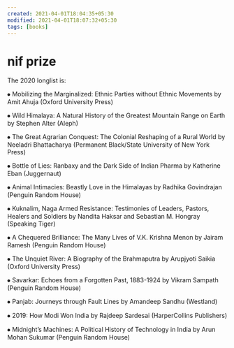 ```yaml
---
created: 2021-04-01T18:04:35+05:30
modified: 2021-04-01T18:07:32+05:30
tags: [books]
---
```


# nif prize

The 2020 longlist is:

⦁ Mobilizing the Marginalized: Ethnic Parties without Ethnic Movements by Amit Ahuja (Oxford University Press)

⦁ Wild Himalaya: A Natural History of the Greatest Mountain Range on Earth by Stephen Alter (Aleph)

⦁ The Great Agrarian Conquest: The Colonial Reshaping of a Rural World by Neeladri Bhattacharya (Permanent Black/State University of New York Press)

⦁ Bottle of Lies: Ranbaxy and the Dark Side of Indian Pharma by Katherine Eban (Juggernaut)

⦁ Animal Intimacies: Beastly Love in the Himalayas by Radhika Govindrajan (Penguin Random House)

⦁ Kuknalim, Naga Armed Resistance: Testimonies of Leaders, Pastors, Healers and Soldiers by Nandita Haksar and Sebastian M. Hongray (Speaking Tiger)

⦁ A Chequered Brilliance: The Many Lives of V.K. Krishna Menon by Jairam Ramesh (Penguin Random House)

⦁ The Unquiet River: A Biography of the Brahmaputra by Arupjyoti Saikia (Oxford University Press)

⦁ Savarkar: Echoes from a Forgotten Past, 1883-1924 by Vikram Sampath (Penguin Random House)

⦁ Panjab: Journeys through Fault Lines by Amandeep Sandhu (Westland)

⦁ 2019: How Modi Won India by Rajdeep Sardesai (HarperCollins Publishers)

⦁ Midnight’s Machines: A Political History of Technology in India by Arun Mohan Sukumar (Penguin Random House)